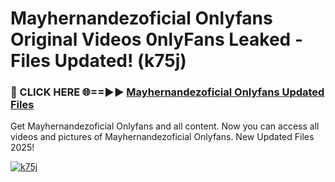 # Mayhernandezoficial Onlyfans Original Videos 0nlyFans Leaked - Files Updated! (k75j)

<h3>🔴 CLICK HERE 🌐==►► <a href="https://tinyurl.com/2m67pmp6" rel="nofollow">Mayhernandezoficial Onlyfans Updated Files</a></h3>

Get Mayhernandezoficial Onlyfans and all content. Now you can access all videos and pictures of Mayhernandezoficial Onlyfans. New Updated Files 2025!

[![k75j](https://i.imgur.com/H4QAA4z.gif)](https://tinyurl.com/2m67pmp6)